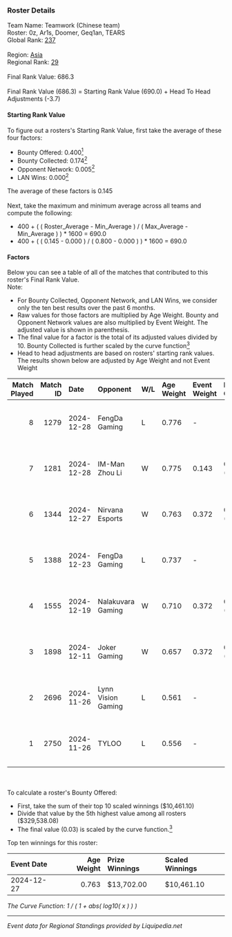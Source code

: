 ### Roster Details<br />
Team Name: Teamwork (Chinese team)<br />
Roster: 0z, Ar1s, Doomer, Geq1an, TEARS<br />
Global Rank: [237](../standings_global.md)<br />
<br />
Region: [Asia]( ../standings_asia.md)<br />
Regional Rank: [29]( ../standings_asia.md)<br />
<br />
Final Rank Value:  686.3<br />
<br />
Final Rank Value (686.3) = Starting Rank Value (690.0) + Head To Head Adjustments (-3.7)<br />

#### Starting Rank Value<br />
To figure out a rosters's Starting Rank Value, first take the average of these four factors:<br />
- Bounty Offered: 0.400[<sup>1</sup>](#table2)
- Bounty Collected: 0.174[<sup>2</sup>](#table1)
- Opponent Network: 0.005[<sup>2</sup>](#table1)
- LAN Wins: 0.000[<sup>2</sup>](#table1)

The average of these factors is 0.145<br />
<br />
Next, take the maximum and minimum average across all teams and compute the following:<br />
- 400 + ( ( Roster_Average - Min_Average ) / ( Max_Average - Min_Average ) ) * 1600 = 690.0
- 400 + ( ( 0.145 - 0.000 ) / ( 0.800 - 0.000 ) ) * 1600 = 690.0


#### Factors<br />
Below you can see a table of all of the matches that contributed to this roster's Final Rank Value.<br />
Note:<br />

- For Bounty Collected, Opponent Network, and LAN Wins, we consider only the ten best results over the past 6 months.
- Raw values for those factors are multiplied by Age Weight. Bounty and Opponent Network values are also multiplied by Event Weight. The adjusted value is shown in parenthesis.
- The final value for a factor is the total of its adjusted values divided by 10. Bounty Collected is further scaled by the curve function[<sup>3</sup>](#curveFunction)
- Head to head adjustments are based on rosters' starting rank values. The results shown below are adjusted by Age Weight and not Event Weight
<span id="table1"></span><br />


| Match Played | Match ID | Date       | Opponent           | W/L | Age Weight | Event Weight | Bounty Collected | Opponent Network | LAN Wins  | H2H Adj. | Roster                          |
| -: | -: | :- | :- | :- | :- | :- | :- | :- | :- | -: | :- |
|            8 |     1279 | 2024-12-28 | FengDa Gaming      | L   | 0.776      | -            | -                | -                | -         |   -10.74 | 0z, Ar1s, Doomer, Geq1an, TEARS |
|            7 |     1281 | 2024-12-28 | IM-Man Zhou Li     | W   | 0.775      | 0.143        | 0.001 (0.000)    | 0.026 (0.003)    | 0 (0.000) |    10.53 | 0z, Ar1s, Doomer, Geq1an, TEARS |
|            6 |     1344 | 2024-12-27 | Nirvana Esports    | W   | 0.763      | 0.372        | 0.000 (0.000)    | 0.101 (0.029)    | 0 (0.000) |     8.28 | 0z, Ar1s, Doomer, Geq1an, TEARS |
|            5 |     1388 | 2024-12-23 | FengDa Gaming      | L   | 0.737      | -            | -                | -                | -         |   -11.03 | 0z, Ar1s, Doomer, Geq1an, TEARS |
|            4 |     1555 | 2024-12-19 | Nalakuvara Gaming  | W   | 0.710      | 0.372        | 0.000 (0.000)    | 0.085 (0.023)    | 0 (0.000) |     7.09 | 0z, Ar1s, Doomer, Geq1an, TEARS |
|            3 |     1898 | 2024-12-11 | Joker Gaming       | W   | 0.657      | 0.372        | 0.000 (0.000)    | 0.000 (0.000)    | 0 (0.000) |     3.56 | 0z, Ar1s, Doomer, Geq1an, TEARS |
|            2 |     2696 | 2024-11-26 | Lynn Vision Gaming | L   | 0.561      | -            | -                | -                | -         |    -5.09 | 0z, Ar1s, Doomer, Geq1an, TEARS |
|            1 |     2750 | 2024-11-26 | TYLOO              | L   | 0.556      | -            | -                | -                | -         |    -6.30 | 0z, Ar1s, Doomer, Geq1an, TEARS |

<br />
<span id="table2"></span><br />
To calculate a roster's Bounty Offered:<br />

- First, take the sum of their top 10 scaled winnings ($10,461.10)
- Divide that value by the 5th highest value among all rosters ($329,538.08)
- The final value (0.03) is scaled by the curve function.[<sup>3</sup>](#curveFunction)

Top ten winnings for this roster:<br />

| Event Date | Age Weight | Prize Winnings | Scaled Winnings |
| :- | -: | :- | :- |
| 2024-12-27 |      0.763 | $13,702.00     | $10,461.10      |


<span id="curveFunction"></span>_The Curve Function: 1 / ( 1 + abs( log10( x ) ) )_<br />

---
_Event data for Regional Standings provided by Liquipedia.net_<br />
